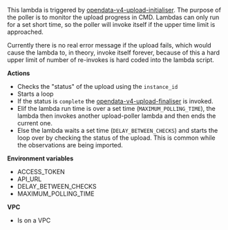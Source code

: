 This lambda is triggered by [opendata-v4-upload-initialiser](https://github.com/ONS-OpenData/dp-opendata-upload/blob/main/opendata-v4-upload-initialiser). The purpose of the poller is to monitor the upload progress in CMD. Lambdas can only run for a set short time, so the poller will invoke itself if the upper time limit is approached. 

Currently there is no real error message if the upload fails, which would cause the lambda to, in theory, invoke itself forever, because of this a hard upper limit of number of re-invokes is hard coded into the lambda script.

**Actions**
- Checks the "status" of the upload using the `instance_id`
- Starts a loop
- If the status is `complete` the [opendata-v4-upload-finaliser](https://github.com/ONS-OpenData/dp-opendata-upload/blob/main/opendata-v4-upload-finaliser) is invoked.
- Elif the lambda run time is over a set time (`MAXIMUM_POLLING_TIME`), the lambda then invokes another upload-poller lambda and then ends the current one.
- Else the lambda waits a set time (`DELAY_BETWEEN_CHECKS`) and starts the loop over by checking the status of the upload. This is common while the observations are being imported.

**Environment variables**
- ACCESS_TOKEN 
- API_URL
- DELAY_BETWEEN_CHECKS
- MAXIMUM_POLLING_TIME

**VPC**
- Is on a VPC
